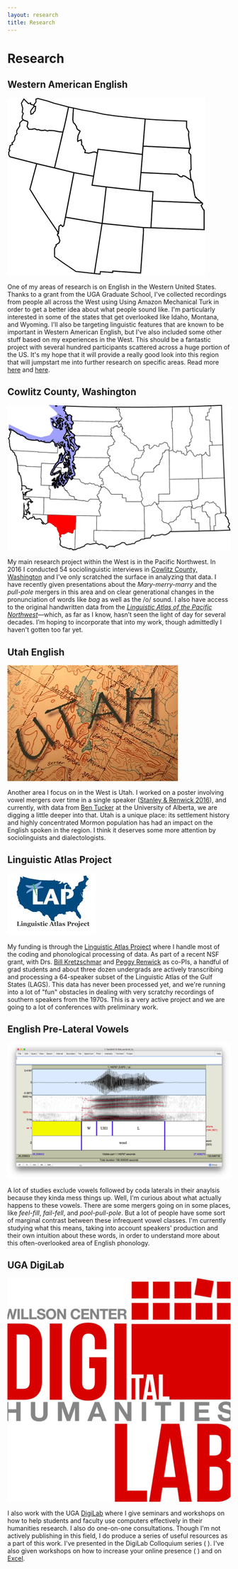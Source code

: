 ```yaml
---
layout: research
title: Research
---
```


# Research

<div class="research">
<h2>Western American English</h2>
<img src="images/projects/west.png" alt="Western US states">
<p>One of my areas of research is on English in the Western United States. Thanks to a grant from the UGA Graduate School, I've collected recordings from people all across the West using Using Amazon Mechanical Turk in order to get a better idea about what people sound like. I'm particularly interested in some of the states that get overlooked like Idaho, Montana, and Wyoming. I'll also be targeting linguistic features that are known to be important in Western American English, but I've also included some other stuff based on my experiences in the West. This should be a fantastic project with several hundred participants scattered across a huge portion of the US. It's my hope that it will provide a really good look into this region that will jumpstart me into further research on specific areas. Read more <a href="/blog/a-survey-of-western-american-english-using-mturk">here</a> and <a href="/blog/using-mturk">here</a>.</p>
</div>

<div class="research">
<h2>Cowlitz County, Washington</h2>
<img src="images/projects/cowlitz.png" alt="Cowlitz County">
<p>My main research project within the West is in the Pacific Northwest. In 2016 I conducted 54 sociolinguistic interviews in <a href="https://www.google.com/maps/place/Cowlitz+County,+WA/@46.1203776,-123.0089545,10z/data=!3m1!4b1!4m5!3m4!1s0x549415fb272f02b1:0x925df86af59a9d68!8m2!3d46.1746472!4d-122.7746902" title="Cowlitz County, Washington">Cowlitz County, Washington</a> and I’ve only scratched the surface in analyzing that data. I have recently given presentations about the <i>Mary-merry-marry</i> and the <i>pull-pole</i> mergers in this area and on clear generational changes in the pronunciation of words like <i>bag</i> as well as the /o/ sound. I also have access to the original handwritten data from the <em><a href="https://scholar.google.com/scholar?hl=en&amp;q=%22Linguistic+Atlas+of+the+Pacific+Northwest%22&amp;btnG=&amp;as_sdt=1%2C11&amp;as_sdtp=">Linguistic Atlas of the Pacific Northwest</a></em>—which, as far as I know, hasn’t seen the light of day for several decades. I’m hoping to incorporate that into my work, though admittedly I haven't gotten too far yet.</p>
</div>

<div class="research">
<h2>Utah English</h2>
<img src="images/projects/utah.jpg" alt="Utah">
<p>Another area I focus on in the West is Utah. I worked on a poster involving vowel mergers over time in a single speaker (<a href="https://www.academia.edu/26986601/Phonetic_Shift_ɔr_Phonemic_Change_American_English_mergers_over_40_years">Stanley &amp; Renwick 2016</a>), and currently, with data from <a href="https://sites.ualberta.ca/~bvtucker/">Ben Tucker</a> at the University of Alberta, we are digging a little deeper into that. Utah is a unique place: its settlement history and highly concentrated Mormon population has had an impact on the English spoken in the region. I think it deserves some more attention by sociolinguists and dialectologists.</p>
</div>

<div class="research">
<h2>Linguistic Atlas Project</h2>
<img src="images/projects/lap.jpg" alt="Linguistic Atlas Project Logo">
<p>My funding is through the <a href="http://www.lap.uga.edu/" title="Linguist Atlas Project">Linguistic Atlas Project</a> where I handle most of the coding and phonological processing of data. As part of a recent NSF grant, with Drs. <a href="https://www.english.uga.edu/directory/495/detail">Bill Kretzschmar</a> and <a href="https://faculty.franklin.uga.edu/mrenwick/about" title="Peggy Renwick">Peggy Renwick</a> as co-PIs, a handful of grad students and about three dozen undergrads are actively transcribing and processing a 64-speaker subset of the Linguistic Atlas of the Gulf States (LAGS). This data has never been processed yet, and we're running into a lot of "fun" obstacles in dealing with very scratchy recordings of southern speakers from the 1970s. This is a very active project and we are going to a lot of conferences with preliminary work.</p>
</div>

<div class="research">
<h2>English Pre-Lateral Vowels</h2>
<img src="images/projects/laterals.png" alt="spectrogram of wool">
<p>A lot of studies exclude vowels followed by coda laterals in their anaylsis because they kinda mess things up. Well, I'm curious about what actually happens to these vowels. There are some mergers going on in some places, like <i>feel</i>-<i>fill</i>, <i>fail</i>-<i>fell</i>, and <i>pool</i>-<i>pull</i>-<i>pole</i>. But a lot of people have some sort of marginal contrast between these infrequent vowel classes. I'm currently studying what this means, taking into account speakers' production and their own intuition about these words, in order to understand more about this often-overlooked area of English phonology.</p>
</div>

<div class="research">
<h2>UGA DigiLab</h2>
<img src="images/projects/digi.jpg" alt="DigiLab Logo">
<p>I also work with the UGA <a href="https://digi.uga.edu" title="DigiLab main page">DigiLab</a> where I give seminars and workshops on how to help students and faculty use computers effectively in their humanities research. I also do one-on-one consultations. Though I'm not actively publishing in this field, I do produce a series of useful resources as a part of this work. I've presented in the DigiLab Colloquium series (<a href="https://digi.uga.edu/news/build-a-better-project-digi-colloquium-review/" class="link" target="_blank" title="link to digi.uga.edu"></a>
<a href="/downloads/161002-DigiLab-flyer.pdf" class="flyer" target="_blank" title="open a pdf of the flyer for this presentation in a new window"></a>
<a href="/downloads/161006-DigiLab-slides.pptx" class="slides" title="download the powerpoint slides for this presentation"></a>). I've also given workshops on how to increase your online presence (<a href="https://digi.uga.edu/news/brandyourself/" class="link" target="_blank" title="link to digi.uga.edu"></a>
<a href="/downloads/161111-DigiLab-flyer.pdf" class="flyer" target="_blank" title="open a pdf of the flyer for this presentation in a new window"></a>
<a href="/downloads/161111-DigiLab-slides.pptx" class="slides" title="download the powerpoint slides for this presentation"></a>) and on <a href="/excel.html">Excel</a>.</p>
</div>